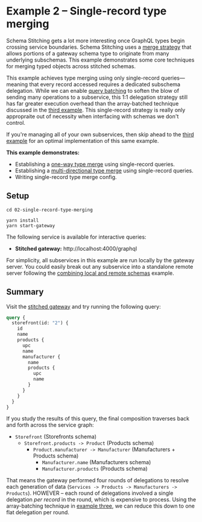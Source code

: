 # Example 2 – Single-record type merging

Schema Stitching gets a lot more interesting once GraphQL types begin crossing service boundaries. Schema Stitching uses a [merge strategy](https://www.graphql-tools.com/docs/stitch-type-merging) that allows portions of a gateway schema type to originate from many underlying subschemas. This example demonstrates some core techniques for merging typed objects across stitched schemas.

This example achieves type merging using only single-record queries&mdash;meaning that every record accessed requires a dedicated subschema delegation. While we can enable [query batching](#) to soften the blow of sending many operations to a subservice, this 1:1 delegation strategy still has far greater execution overhead than the array-batched technique discussed in the [third example](../03-array-batched-type-merge). This single-record strategy is really only appropraite out of necessity when interfacing with schemas we don't control.

If you're managing all of your own subservices, then skip ahead to the [third example](../03-array-batched-type-merge) for an optimal implementation of this same example.

**This example demonstrates:**

- Establishing a [one-way type merge](https://www.graphql-tools.com/docs/stitch-type-merging#unidirectional-merges) using single-record queries.
- Establishing a [multi-directional type merge](https://www.graphql-tools.com/docs/stitch-type-merging#basic-example) using single-record queries.
- Writing single-record type merge config.

## Setup

```shell
cd 02-single-record-type-merging

yarn install
yarn start-gateway
```

The following service is available for interactive queries:

- **Stitched gateway:** http://localhost:4000/graphql

For simplicity, all subservices in this example are run locally by the gateway server. You could easily break out any subservice into a standalone remote server following the [combining local and remote schemas](../01-combining-local-and-remote-schemas) example.

## Summary

Visit the [stitched gateway](http://localhost:4000/graphql) and try running the following query:

```graphql
query {
  storefront(id: "2") {
    id
    name
    products {
      upc
      name
      manufacturer {
        name
        products {
          upc
          name
        }
      }
    }
  }
}
```

If you study the results of this query, the final composition traverses back and forth across the service graph:

- `Storefront` (Storefronts schema)
  - `Storefront.products -> Product` (Products schema)
    - `Product.manufacturer -> Manufacturer` (Manufacturers + Products schema)
      - `Manufacturer.name` (Manufacturers schema)
      - `Manufacturer.products` (Products schema)

That means the gateway performed four rounds of delegations to resolve each generation of data (`Services -> Products -> Manufacturers -> Products`). HOWEVER – each round of delegations involved a single delegation _per record_ in the round, which is expensive to process. Using the array-batching technique in [example three](../03-array-batched-type-merge), we can reduce this down to one flat delegation per round.
